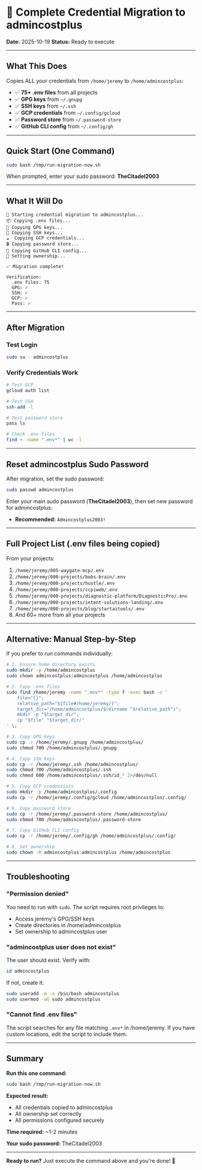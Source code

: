 # 🔐 Complete Credential Migration to admincostplus

**Date:** 2025-10-19
**Status:** Ready to execute

---

## What This Does

Copies ALL your credentials from `/home/jeremy` to `/home/admincostplus`:
- ✅ **75+ .env files** from all projects
- ✅ **GPG keys** from `~/.gnupg`
- ✅ **SSH keys** from `~/.ssh`
- ✅ **GCP credentials** from `~/.config/gcloud`
- ✅ **Password store** from `~/.password-store`
- ✅ **GitHub CLI config** from `~/.config/gh`

---

## Quick Start (One Command)

```bash
sudo bash /tmp/run-migration-now.sh
```

When prompted, enter your sudo password: **TheCitadel2003**

---

## What It Will Do

```
🔐 Starting credential migration to admincostplus...
📦 Copying .env files...
🔑 Copying GPG keys...
🔐 Copying SSH keys...
☁️  Copying GCP credentials...
🔒 Copying password store...
🐙 Copying GitHub CLI config...
👤 Setting ownership...

✅ Migration complete!

Verification:
  .env files: 75
  GPG: ✓
  SSH: ✓
  GCP: ✓
  Pass: ✓
```

---

## After Migration

### Test Login
```bash
sudo su - admincostplus
```

### Verify Credentials Work
```bash
# Test GCP
gcloud auth list

# Test SSH
ssh-add -l

# Test password store
pass ls

# Check .env files
find ~ -name ".env*" | wc -l
```

---

## Reset admincostplus Sudo Password

After migration, set the sudo password:

```bash
sudo passwd admincostplus
```

Enter your main sudo password (**TheCitadel2003**), then set new password for admincostplus:
- **Recommended:** `Admincostplus2003!`

---

## Full Project List (.env files being copied)

From your projects:
1. `/home/jeremy/005-waygate-mcp/.env`
2. `/home/jeremy/000-projects/bobs-brain/.env`
3. `/home/jeremy/000-projects/hustle/.env`
4. `/home/jeremy/000-projects/ccpiweb/.env`
5. `/home/jeremy/000-projects/diagnostic-platform/DiagnosticPro/.env`
6. `/home/jeremy/000-projects/intent-solutions-landing/.env`
7. `/home/jeremy/000-projects/blog/startaitools/.env`
8. And 60+ more from all your projects

---

## Alternative: Manual Step-by-Step

If you prefer to run commands individually:

```bash
# 1. Ensure home directory exists
sudo mkdir -p /home/admincostplus
sudo chown admincostplus:admincostplus /home/admincostplus

# 2. Copy .env files
sudo find /home/jeremy -name ".env*" -type f -exec bash -c '
    file="{}";
    relative_path="${file#/home/jeremy/}";
    target_dir="/home/admincostplus/$(dirname "$relative_path")";
    mkdir -p "$target_dir";
    cp "$file" "$target_dir/"
' \;

# 3. Copy GPG keys
sudo cp -r /home/jeremy/.gnupg /home/admincostplus/
sudo chmod 700 /home/admincostplus/.gnupg

# 4. Copy SSH keys
sudo cp -r /home/jeremy/.ssh /home/admincostplus/
sudo chmod 700 /home/admincostplus/.ssh
sudo chmod 600 /home/admincostplus/.ssh/id_* 2>/dev/null

# 5. Copy GCP credentials
sudo mkdir -p /home/admincostplus/.config
sudo cp -r /home/jeremy/.config/gcloud /home/admincostplus/.config/

# 6. Copy password store
sudo cp -r /home/jeremy/.password-store /home/admincostplus/
sudo chmod 700 /home/admincostplus/.password-store

# 7. Copy GitHub CLI config
sudo cp -r /home/jeremy/.config/gh /home/admincostplus/.config/

# 8. Set ownership
sudo chown -R admincostplus:admincostplus /home/admincostplus
```

---

## Troubleshooting

### "Permission denied"
You need to run with `sudo`. The script requires root privileges to:
- Access jeremy's GPG/SSH keys
- Create directories in /home/admincostplus
- Set ownership to admincostplus user

### "admincostplus user does not exist"
The user should exist. Verify with:
```bash
id admincostplus
```

If not, create it:
```bash
sudo useradd -m -s /bin/bash admincostplus
sudo usermod -aG sudo admincostplus
```

### "Cannot find .env files"
The script searches for any file matching `.env*` in /home/jeremy. If you have custom locations, edit the script to include them.

---

## Summary

**Run this one command:**
```bash
sudo bash /tmp/run-migration-now.sh
```

**Expected result:**
- All credentials copied to admincostplus
- All ownership set correctly
- All permissions configured securely

**Time required:** ~1-2 minutes

**Your sudo password:** TheCitadel2003

---

**Ready to run?** Just execute the command above and you're done! 🚀
